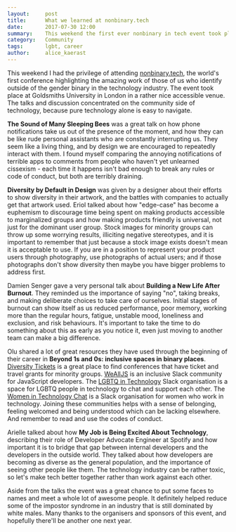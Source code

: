 ```yaml
---
layout:     post
title:      What we learned at nonbinary.tech
date:       2017-07-30 12:00
summary:    This weekend the first ever nonbinary in tech event took place in London, and I had the privilege of attending.
category:   Community
tags:       lgbt, career
author:     alice_kaerast
---
```


This weekend I had the privilege of attending [nonbinary.tech](https://nonbinary.tech), the world's first conference highlighting the amazing work of those of us who identify outside of the gender binary in the technology industry.  The event took place at Goldsmiths University in London in a rather nice accessible venue.  The talks and discussion concentrated on the community side of technology, because pure technology alone is easy to navigate.

**The Sound of Many Sleeping Bees** was a great talk on how phone notifications take us out of the presence of the moment, and how they can be like rude personal assistants who are constantly interrupting us.  They seem like a living thing, and by design we are encouraged to repeatedly interact with them.  I found myself comparing the annoying notifications of terrible apps to comments from people who haven't yet unlearned cissexism - each time it happens isn't bad enough to break any rules or code of conduct, but both are terribly draining.

**Diversity by Default in Design** was given by a designer about their efforts to show diversity in their artwork, and the battles with companies to actually get that artwork used.  Eriol talked about how "edge-case" has become a euphemism to discourage time being spent on making products accessible to marginalized groups and how making products friendly is universal, not just for the dominant user group.  Stock images for minority groups can throw up some worrying results, illiciting negative stereotypes, and it is important to remember that just because a stock image exists doesn't mean it is acceptable to use.  If you are in a position to represent your product users through photography, use photographs of actual users; and if those photographs don't show diversity then maybe you have bigger problems to address first.

Damien Senger gave a very personal talk about **Building a New Life After Burnout**.  They reminded us the importance of saying "no", taking breaks, and making deliberate choices to take care of ourselves.  Initial stages of burnout can show itself as us reduced performance, poor memory, working more than the regular hours, fatigue, unstable mood, loneliness and exclusion, and risk behaviours.  It's important to take the time to do something about this as early as you notice it, even just moving to another team can make a big difference.

Olu shared a lot of great resources they have used through the beginning of their career in **Beyond 1s and 0s: inclusive spaces in binary places**.  [Diversity Tickets](https://diversitytickets.org) is a great place to find conferences that have ticket and travel grants for minority groups.  [WeAllJS](https://wealljs.org) is an inclusive Slack community for JavaScript developers.  The [LGBTQ in Technology](http://lgbtq.technology) Slack organisation is a space for LGBTQ people in technology to chat and support each other.  The [Women in Technology Chat](http://witchat.github.io) is a Slack organisation for women who work in technology.  Joining these communities helps with a sense of belonging, feeling welcomed and being understood which can be lacking elsewhere.  And remember to read and use the codes of conduct.

Arielle talked about how **My Job is Being Excited About Technology**, describing their role of Developer Advocate Engineer at Spotify and how important it is to bridge that gap between internal developers and the developers in the outside world.  They talked about how developers are becoming as diverse as the general population, and the importance of seeing other people like them.  The technology industry can be rather toxic, so let's make tech better together rather than work against each other.

Aside from the talks the event was a great chance to put some faces to names and meet a whole lot of awesome people.  It definitely helped reduce some of the impostor syndrome in an industry that is still dominated by white males.  Many thanks to the organisers and sponsors of this event, and hopefully there'll be another one next year.
